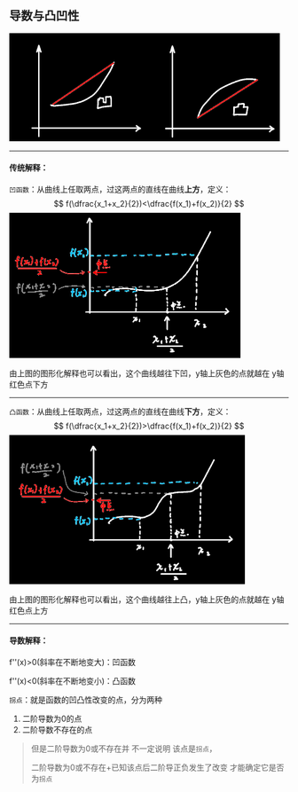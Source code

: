 ## 导数与凸凹性

<img src="assets/image-20220528222259132.png" alt="image-20220528222259132" style="zoom:50%;" />

------

#### 传统解释：

`凹函数`：从曲线上任取两点，过这两点的直线在曲线**上方**，定义：
$$
f(\dfrac{x_1+x_2}{2})<\dfrac{f(x_1)+f(x_2)}{2}
$$
<img src="assets/image-20220529090935791.png" alt="image-20220529090935791" style="zoom:50%;" />

由上图的图形化解释也可以看出，这个曲线越往下凹，y轴上灰色的点就越在 y轴红色点下方

------

`凸函数`：从曲线上任取两点，过这两点的直线在曲线**下方**，定义：
$$
f(\dfrac{x_1+x_2}{2})>\dfrac{f(x_1)+f(x_2)}{2}
$$
<img src="assets/image-20220529091601091.png" alt="image-20220529091601091" style="zoom:50%;" />

由上图的图形化解释也可以看出，这个曲线越往上凸，y轴上灰色的点就越在 y轴红色点上方

------

#### 导数解释：

f''(x)>0(斜率在不断地变大)：凹函数

f''(x)<0(斜率在不断地变小)：凸函数

`拐点`：就是函数的凹凸性改变的点，分为两种

1. 二阶导数为0的点
2. 二阶导数不存在的点

> 但是二阶导数为0或不存在并 不一定说明 该点是`拐点`，
>
> 二阶导数为0或不存在+已知该点后二阶导正负发生了改变 才能确定它是否为`拐点`
